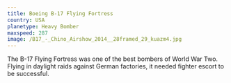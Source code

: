 ```yaml
---
title: Boeing B-17 Flying Fortress
country: USA
planetype: Heavy Bomber
maxspeed: 287
image: /B17_-_Chino_Airshow_2014__28framed_29_kuazm4.jpg
---
```

The B-17 Flying Fortress was one of the best bombers of World War Two. Flying in daylight raids against German factories, it needed fighter escort to be successful.